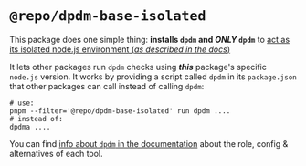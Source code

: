 # `@repo/dpdm-base-isolated`

This package does one simple thing: **installs `dpdm` and _ONLY_ `dpdm`** to
[act as its isolated node.js environment (_as described in the docs_)](../../../docs/monorepo.md#but-how-multiple-nodejs)

It lets other packages run `dpdm` checks using **_this_** package's specific
`node.js` version. It works by providing a script called `dpdm` in its
`package.json` that other packages can call instead of calling `dpdm`:

```shell
# use:
pnpm --filter='@repo/dpdm-base-isolated' run dpdm ....
# instead of:
dpdma ....
```

You can find
[info about `dpdm` in the documentation](../../../docs/tools-details.md#dpdm)
about the role, config & alternatives of each tool.
